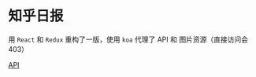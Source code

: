 # 知乎日报

用 `React` 和 `Redux` 重构了一版，使用 `koa` 代理了 API 和 图片资源（直接访问会403）

[API](https://github.com/izzyleung/ZhihuDailyPurify/wiki/%E7%9F%A5%E4%B9%8E%E6%97%A5%E6%8A%A5-API-%E5%88%86%E6%9E%90)
